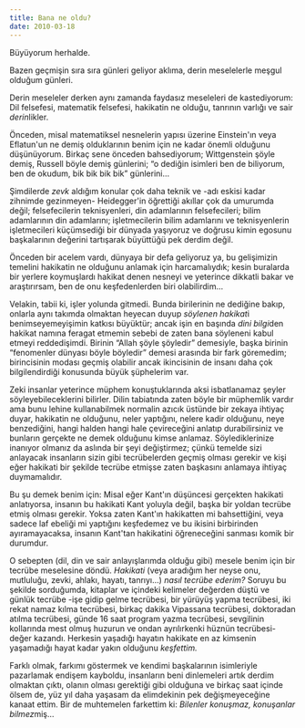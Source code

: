 ```yaml
---
title: Bana ne oldu?
date: 2010-03-18
---
```


Büyüyorum herhalde.

Bazen geçmişin sıra sıra günleri geliyor aklıma, derin meselelerle
meşgul olduğum günleri.

Derin meseleler derken aynı zamanda faydasız meseleleri de kastediyorum:
Dil felsefesi, matematik felsefesi, hakikatin ne olduğu, tanrının
varlığı ve sair *derin*likler.

Önceden, misal matematiksel nesnelerin yapısı üzerine Einstein'ın veya
Eflatun'un ne demiş olduklarının benim için ne kadar önemli olduğunu
düşünüyorum. Birkaç sene önceden bahsediyorum; Wittgenstein şöyle demiş,
Russell böyle demiş günlerini; “o dediğin isimleri ben de biliyorum, ben
de okudum, bik bik bik bik” günlerini…

Şimdilerde *zevk* aldığım konular çok daha teknik ve -adı eskisi kadar
zihnimde gezinmeyen- Heidegger'in öğrettiği akıllar çok da umurumda
değil; felsefecilerin teknisyenleri, din adamlarının felsefecileri;
bilim adamlarının din adamlarını; işletmecilerin bilim adamlarını ve
teknisyenlerin işletmecileri küçümsediği bir dünyada yaşıyoruz ve
doğrusu kimin egosunu başkalarının değerini tartışarak büyüttüğü pek
derdim değil.

Önceden bir acelem vardı, dünyaya bir defa geliyoruz ya, bu gelişimizin
temelini hakikatin ne olduğunu anlamak için harcamalıydık; kesin
buralarda bir yerlere koymuşlardı hakikat denen nesneyi ve yeterince
dikkatli bakar ve araştırırsam, ben de onu keşfedenlerden biri
olabilirdim…

Velakin, tabii ki, işler yolunda gitmedi. Bunda birilerinin ne dediğine
bakıp, onlarla aynı takımda olmaktan heyecan duyup *söylenen hakikat*i
benimseyemeyişimin katkısı büyüktür; ancak işin en başında *dini
bilgi*den hakikat namına feragat etmemin sebebi de zaten bana söyleneni
kabul etmeyi reddedişimdi. Birinin “Allah şöyle şöyledir” demesiyle,
başka birinin “fenomenler dünyası böyle böyledir” demesi arasında bir
fark göremedim; birincisinin modası geçmiş olabilir ancak ikincisinin de
insanı daha çok bilgilendirdiği konusunda büyük şüphelerim var.

Zeki insanlar yeterince müphem konuştuklarında aksi isbatlanamaz şeyler
söyleyebileceklerini bilirler. Dilin tabiatında zaten böyle bir
müphemlik vardır ama bunu lehine kullanabilmek normalin azıcık üstünde
bir zekaya ihtiyaç duyar, hakikatin ne olduğunu, neler yaptığını, nelere
kadir olduğunu, neye benzediğini, hangi halden hangi hale çevireceğini
anlatıp durabilirsiniz ve bunların gerçekte ne demek olduğunu kimse
anlamaz. Söylediklerinize inanıyor olmanız da aslında bir şeyi
değiştirmez; çünkü temelde sizi anlayacak insanların sizin gibi
tecrübelerden geçmiş olması gerekir ve kişi eğer hakikati bir şekilde
tecrübe etmişse zaten başkasını anlamaya ihtiyaç duymamalıdır.

Bu şu demek benim için: Misal eğer Kant'ın düşüncesi gerçekten hakikati
anlatıyorsa, insanın bu hakikati Kant yoluyla değil, başka bir yoldan
tecrübe etmiş olması gerekir. Yoksa zaten Kant'ın hakikatten mi
bahsettiğini, veya sadece laf ebeliği mi yaptığını keşfedemez ve bu
ikisini birbirinden ayıramayacaksa, insanın Kant'tan hakikatini
öğreneceğini sanması komik bir durumdur.

O sebepten (dil, din ve sair anlayışlarımda olduğu gibi) mesele benim
için bir tecrübe meselesine döndü. *Hakikati* (veya aradığım her neyse
onu, mutluluğu, zevki, ahlakı, hayatı, tanrıyı…) *nasıl tecrübe ederim?*
Soruyu bu şekilde sorduğumda, kitaplar ve içindeki kelimeler değerden
düştü ve günlük tecrübe -işe gidip gelme tecrübesi, bir yürüyüş yapma
tecrübesi, iki rekat namaz kılma tecrübesi, birkaç dakika Vipassana
tecrübesi, doktoradan atılma tecrübesi, günde 16 saat program yazma
tecrübesi, sevgilinin kollarında mest olmuş huzurun ve ondan
ayrılırkenki hüznün tecrübesi- değer kazandı. Herkesin yaşadığı hayatın
hakikate en az kimsenin yaşamadığı hayat kadar yakın olduğunu
*keşfettim.*

Farklı olmak, farkımı göstermek ve kendimi başkalarının isimleriyle
pazarlamak endişem kayboldu, insanların beni dinlemeleri artık derdim
olmaktan çıktı, olanın olması gerektiği gibi olduğuna ve birkaç saat
içinde ölsem de, yüz yıl daha yaşasam da elimdekinin pek değişmeyeceğine
kanaat ettim. Bir de muhtemelen farkettim ki: *Bilenler konuşmaz,
konuşanlar bilmez*miş…
